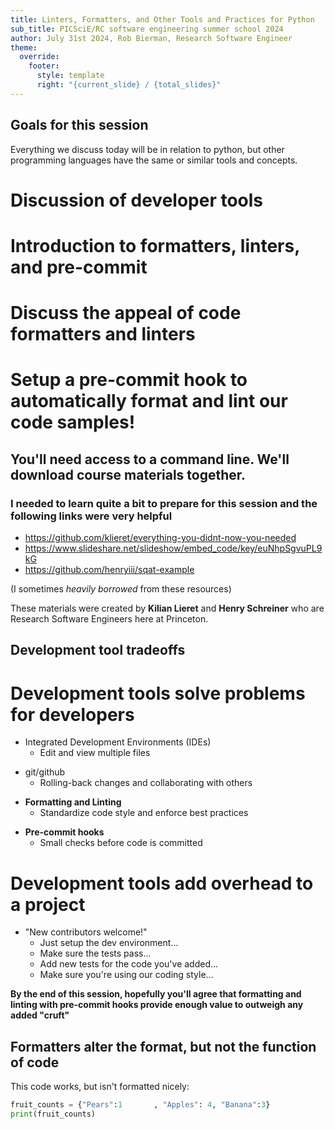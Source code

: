 ```yaml
---
title: Linters, Formatters, and Other Tools and Practices for Python
sub_title: PICSciE/RC software engineering summer school 2024
author: July 31st 2024, Rob Bierman, Research Software Engineer
theme:
  override:
    footer:
      style: template
      right: "{current_slide} / {total_slides}"
---
```


Goals for this session
---

Everything we discuss today will be in relation to python, but other
programming languages have the same or similar tools and concepts.

# Discussion of developer tools
# Introduction to formatters, linters, and pre-commit
# Discuss the appeal of code formatters and linters
# Setup a pre-commit hook to automatically format and lint our code samples!

## You'll need access to a command line. We'll download course materials together.

### I needed to learn quite a bit to prepare for this session and the following links were very helpful
* https://github.com/klieret/everything-you-didnt-now-you-needed
* https://www.slideshare.net/slideshow/embed_code/key/euNhpSgvuPL9kG
* https://github.com/henryiii/sqat-example

(I sometimes *heavily borrowed* from these resources)

These materials were created by **Kilian Lieret** and **Henry Schreiner**
who are Research Software Engineers here at Princeton.

<!-- end_slide -->

Development tool tradeoffs
---

# Development tools solve problems for developers
* Integrated Development Environments (IDEs)
    * Edit and view multiple files
<!-- new_line -->
<!-- pause -->

* git/github
    * Rolling-back changes and collaborating with others
<!-- new_line -->
<!-- pause -->

* **Formatting and Linting**
    * Standardize code style and enforce best practices
<!-- new_line -->
<!-- pause -->
* **Pre-commit hooks**
    * Small checks before code is committed

<!-- new_line -->
<!-- pause -->
# Development tools add overhead to a project
<!-- incremental_lists: true -->
* "New contributors welcome!"
    * Just setup the dev environment...
    * Make sure the tests pass...
    * Add new tests for the code you've added...
    * Make sure you're using our coding style...

<!-- pause -->

**By the end of this session, hopefully you'll agree that 
formatting and linting with pre-commit hooks provide enough
value to outweigh any added "cruft"**


<!-- end_slide -->

Formatters alter the format, but not the function of code
---

This code works, but isn't formatted nicely:
```python
fruit_counts = {"Pears":1       , "Apples": 4, "Banana":3}
print(fruit_counts)
```
